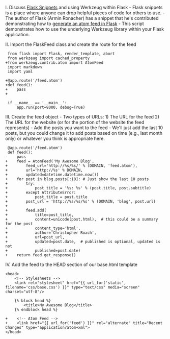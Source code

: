 I. Discuss [Flask Snippets][snippets] and using Werkzeug within Flask
    - Flask snippets is a place where anyone can drop helpful pieces of code for others to use.
    - The author of Flask (Armin Ronacher) has a snippet that he's contributed demonstrating how to [generate an atom feed in Flask][atom]
    - This script demonstrates how to use the underlying Werkzeug library within your Flask application.

II. Import the FlaskFeed class and create the route for the feed

     from flask import Flask, render_template, abort
     from werkzeug import cached_property
    +from werkzeug.contrib.atom import AtomFeed
     import markdown
     import yaml

    +@app.route('/feed.atom')
    +def feed():
    +    pass
    +

     if __name__ == '__main__':
         app.run(port=8000, debug=True)

III. Create the feed object
    - Two types of URLs:
        1) The URL for the feed
        2) The URL for the website (or for the portion of the website the feed represents)
    - Add the posts you want to the feed
        - We'll just add the last 10 posts, but you could change it to add posts based on time (e.g., last month only) or whatever you think is appropriate here.

     @app.route('/feed.atom')
     def feed():
    -    pass
    +    feed = AtomFeed('My Awesome Blog',
    +        feed_url='http://%s/%s/' % (DOMAIN, 'feed.atom'),
    +        url='http://%s' % DOMAIN,
    +        updated=datetime.datetime.now())
    +    for post in blog.posts[:10]: # Just show the last 10 posts
    +        try:
    +            post_title = '%s: %s' % (post.title, post.subtitle)
    +        except AttributeError:
    +            post_title = post.title
    +        post_url = 'http://%s/%s/%s' % (DOMAIN, 'blog', post.url)
    +
    +        feed.add(
    +            title=post_title,
    +            content=unicode(post.html),  # this could be a summary for the post
    +            content_type='html',
    +            author='Christopher Roach',
    +            url=post_url,
    +            updated=post.date,  # published is optional, updated is not
    +            published=post.date)
    +    return feed.get_response()

IV. Add the feed to the HEAD section of our base.html template

    <head>
        <!-- Stylesheets -->
        <link rel="stylesheet" href="{{ url_for('static', filename='css/base.css') }}" type="text/css" media="screen" charset="utf-8"/>

        {% block head %}
            <title>My Awesome Blog</title>
        {% endblock head %}

    +    <!-- Atom Feed -->
    +    <link href="{{ url_for('feed') }}" rel="alternate" title="Recent Changes" type="application/atom+xml">
    </head>


[snippets]: http://flask.pocoo.org/snippets/
[atom]: http://flask.pocoo.org/snippets/10/
